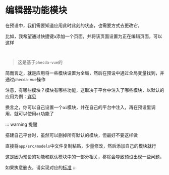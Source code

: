 # 编辑器功能模块

在预设中，我们需要知道应用此时此刻的状态，也需要方式去更改它，

比如，我希望通过快捷键`a`添加一个页面，并将该页面设置为正在编辑页面，可以这样

```


```
> 这是基于`phecda-vue`的

简而言之，就是应用将一些模块设置为全局，然后在预设中通过全局变量找到，并通过`phecda-vue`操作

注意，有哪些模块？模块有哪些功能，这取决于平台中注入了哪些模块，以默认的应用为例：[详见]()

换言之，你可以自己设置一个`ai`模块，并在自己的平台中注入，再在预设里调用，就可以使用`ai`功能了

::: warning 提醒

搭建自己平台时，虽然可以删掉所有默认的模块，但最好不要这样做

直接将`app/src/models`中文件复制粘贴，少量修改，然后添加自己的模块就行 

这是因为预设的功能和默认模块中的一部分相关，移除会导致预设出现一些问题，

如果执意删去，请实现对应的[标准]()
:::